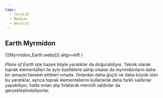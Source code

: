 ```yaml
---
tags:
  - Yaratık
  - Medium
  - Neutral
---  
```

  
## Earth Myrmidon  
![[Myrmidon_Earth.webp]]{ align=left }  
  
*Plane of Earth* işte bazen böyle yaratıklar da doğurabiliyor. Teknik olarak toprak elementalleri ile aynı özelliklere sahip olsalar da myrmidonların daha bir *amaçla* hareket ettikleri ortada. Onlardan daha güçlü ve daha büyük olan bu yaratıklar, ayrıca toprak elementallerini kullanarak daha farklı saldırılar yapabiliyor, hatta onları alıp fırlatarak menzilli saldırılar da gerçekleştirebiliyorlar.